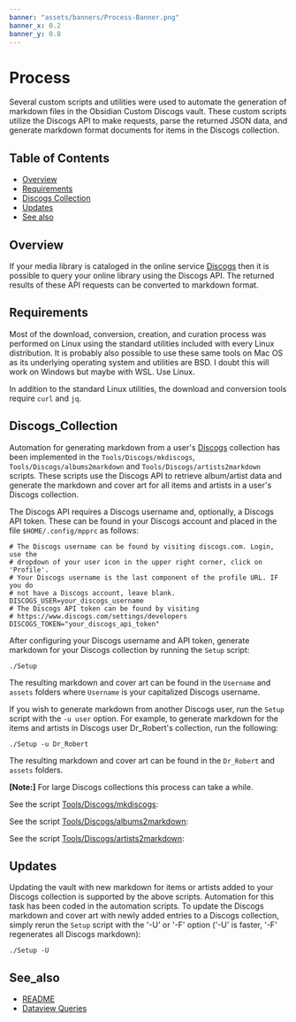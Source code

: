 ```yaml
---
banner: "assets/banners/Process-Banner.png"
banner_x: 0.2
banner_y: 0.8
---
```


# Process

Several custom scripts and utilities were used to automate the generation of markdown files in the Obsidian Custom Discogs vault. These custom scripts utilize the Discogs API to make requests, parse the returned JSON data, and generate markdown format documents for items in the Discogs collection.

## Table of Contents

- [Overview](#overview)
- [Requirements](#requirements)
- [Discogs Collection](#discogs_collection)
- [Updates](#updates)
- [See also](#see_also)

## Overview

If your media library is cataloged in the online service [Discogs](https://discogs.com) then it is possible to query your online library using the Discogs API. The returned results of these API requests can be converted to markdown format.

## Requirements

Most of the download, conversion, creation, and curation process was performed on Linux using the standard utilities included with every Linux distribution. It is probably also possible to use these same tools on Mac OS as its underlying operating system and utilities are BSD. I doubt this will work on Windows but maybe with WSL. Use Linux.

In addition to the standard Linux utilities, the download and conversion tools require `curl` and `jq`.

## Discogs_Collection

Automation for generating markdown from a user's [Discogs](https://discogs.com) collection has been implemented in the `Tools/Discogs/mkdiscogs`, `Tools/Discogs/albums2markdown` and `Tools/Discogs/artists2markdown` scripts. These scripts use the Discogs API to retrieve album/artist data and generate the markdown and cover art for all items and artists in a user's Discogs collection.

The Discogs API requires a Discogs username and, optionally, a Discogs API token. These can be found in your Discogs account and placed in the file `$HOME/.config/mpprc` as follows:

```shell
# The Discogs username can be found by visiting discogs.com. Login, use the
# dropdown of your user icon in the upper right corner, click on 'Profile'.
# Your Discogs username is the last component of the profile URL. IF you do
# not have a Discogs account, leave blank.
DISCOGS_USER=your_discogs_username
# The Discogs API token can be found by visiting
# https://www.discogs.com/settings/developers
DISCOGS_TOKEN="your_discogs_api_token"
```

After configuring your Discogs username and API token, generate markdown for your Discogs collection by running the `Setup` script:

```console
./Setup
```

The resulting markdown and cover art can be found in the `Username` and `assets` folders where `Username` is your capitalized Discogs username.

If you wish to generate markdown from another Discogs user, run the `Setup` script with the `-u user` option. For example, to generate markdown for the items and artists in Discogs user Dr_Robert's collection, run the following:

```console
./Setup -u Dr_Robert
```

The resulting markdown and cover art can be found in the `Dr_Robert` and `assets` folders.

**[Note:]** For large Discogs collections this process can take a while.

See the script [Tools/Discogs/mkdiscogs](Tools/Discogs/mkdiscogs.md):

See the script [Tools/Discogs/albums2markdown](Tools/Discogs/albums2markdown.md):

See the script [Tools/Discogs/artists2markdown](Tools/Discogs/artists2markdown.md):

## Updates

Updating the vault with new markdown for items or artists added to your Discogs collection is supported by the above scripts. Automation for this task has been coded in the automation scripts. To update the Discogs markdown and cover art with newly added entries to a Discogs collection, simply rerun the `Setup` script with the '-U' or '-F' option ('-U' is faster, '-F' regenerates all Discogs markdown):

```console
./Setup -U
```

## See_also

- [README](README.md)
- [Dataview Queries](Dataview_Queries.md)
